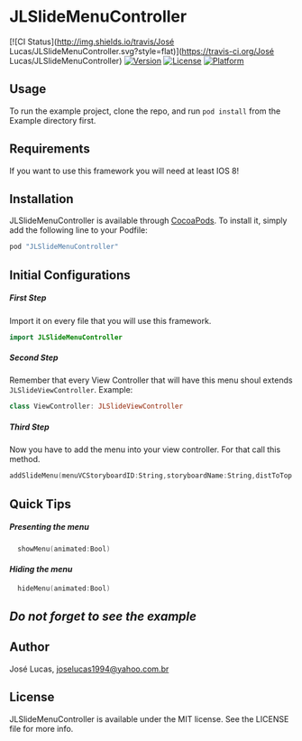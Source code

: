 # JLSlideMenuController

[![CI Status](http://img.shields.io/travis/José Lucas/JLSlideMenuController.svg?style=flat)](https://travis-ci.org/José Lucas/JLSlideMenuController)
[![Version](https://img.shields.io/cocoapods/v/JLSlideMenuController.svg?style=flat)](http://cocoapods.org/pods/JLSlideMenuController)
[![License](https://img.shields.io/cocoapods/l/JLSlideMenuController.svg?style=flat)](http://cocoapods.org/pods/JLSlideMenuController)
[![Platform](https://img.shields.io/cocoapods/p/JLSlideMenuController.svg?style=flat)](http://cocoapods.org/pods/JLSlideMenuController)

## Usage

To run the example project, clone the repo, and run `pod install` from the Example directory first.

## Requirements
If you want to use this framework you will need at least IOS 8!
## Installation

JLSlideMenuController is available through [CocoaPods](http://cocoapods.org). To install
it, simply add the following line to your Podfile:

```ruby
pod "JLSlideMenuController"
```

## Initial Configurations

##### *First Step*

Import it on every file that you will use this framework.

```swift
import JLSlideMenuController
```

##### *Second Step*

Remember that every View Controller that will have this menu shoul extends `JLSlideViewController`.
Example:
    
```swift
class ViewController: JLSlideViewController
```
    
##### *Third Step*

Now you have to add the menu into your view controller.
For that call this method.
    
```swift
addSlideMenu(menuVCStoryboardID:String,storyboardName:String,distToTop:CGFloat,width:CGFloat,height:CGFloat,comeFromLeft:Bool)
```
    
    
## Quick Tips
##### *Presenting the menu*
```swift
  showMenu(animated:Bool)
```
#### *Hiding the menu*
```swift
  hideMenu(animated:Bool)
```
    
## *Do not forget to see the example*

    
## Author

José Lucas, joselucas1994@yahoo.com.br

## License

JLSlideMenuController is available under the MIT license. See the LICENSE file for more info.

